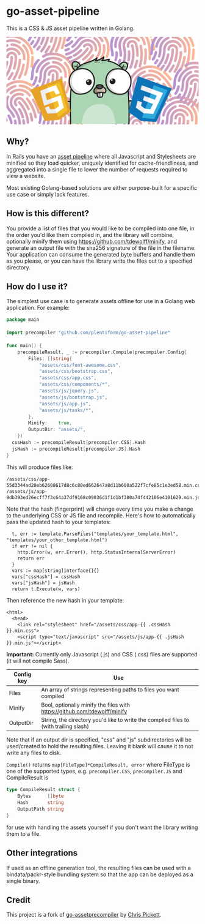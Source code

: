 # go-asset-pipeline

This is a CSS & JS asset pipeline written in Golang.

![Neovim Gopher](https://raw.githubusercontent.com/plentiform/go-asset-pipeline/master/gopher.png)

## Why?

In Rails you have an [asset pipeline](https://guides.rubyonrails.org/asset_pipeline.html) where all Javascript and Stylesheets are minified so they load quicker, uniquely identified for cache-friendliness, and aggregated into a single file to lower the number of requests required to view a website.

Most existing Golang-based solutions are either purpose-built for a specific use case or simply lack features.

## How is this different?

You provide a list of files that you would like to be compiled into one file, in the order you'd like them compiled in, and the library will combine, optionally minify them using https://github.com/tdewolff/minify, and generate an output file with the sha256 signature of the file in the filename. Your application can consume the generated byte buffers and handle them as you please, or you can have the library write the files out to a specified directory.

## How do I use it?

The simplest use case is to generate assets offline for use in a Golang web application. For example:

```go
package main

import precompiler "github.com/plentiform/go-asset-pipeline"

func main() {
	precompileResult, _ := precompiler.Compile(precompiler.Config{
		Files: []string{
			"assets/css/font-awesome.css",
			"assets/css/bootstrap.css",
			"assets/css/app.css",
			"assets/css/components/*",
			"assets/js/jquery.js",
			"assets/js/bootstrap.js",
			"assets/js/app.js",
			"assets/js/tasks/*",
		},
		Minify:    true,
		OutputDir: "assets/",
	})
  cssHash := precompileResult[precompiler.CSS].Hash
  jsHash := precompileResult[precompiler.JS].Hash
}
```

This will produce files like:
```
/assets/css/app-55d3344ad20eb62608617d8c6c80ed662647a8d11b600a522f7cfe85c1e3ed58.min.css
/assets/js/app-9db393ed26ecff7f3c64a37df9168c09036d1f1d1bf380a74f442106e4101629.min.js
```

Note that the hash (fingerprint) will change every time you make a change to the underlying CSS or JS file and recompile. Here's how to automatically pass the updated hash to your templates:
```
  t, err := template.ParseFiles("templates/your_template.html", "templates/your_other_template.html")
  if err != nil {
    http.Error(w, err.Error(), http.StatusInternalServerError)
    return err
  }
  vars := map[string]interface{}{}
  vars["cssHash"] = cssHash
  vars["jsHash"] = jsHash
  return t.Execute(w, vars)
```

Then reference the new hash in your template:
```
<html>
  <head>
    <link rel="stylesheet" href="/assets/css/app-{{ .cssHash }}.min.css">
    <script type="text/javascript" src="/assets/js/app-{{ .jsHash }}.min.js"></script>
```

**Important:** Currently only Javascript (.js) and CSS (.css) files are supported (it will not compile Sass).

Config key | Use
-----------|-----
Files | An array of strings representing paths to files you want compiled
Minify | Bool, optionally minify the files with https://github.com/tdewolff/minify
OutputDir | String, the directory you'd like to write the compiled files to (with trailing slash)

Note that if an output dir is specified, "css" and "js" subdirectories will be used/created to hold the resulting files. Leaving it blank will cause it to not write any files to disk.

`Compile()` returns `map[FileType]*CompileResult, error` where FileType is one of the supported types, e.g. `precompiler.CSS`, `precompiler.JS` and CompileResult is
```go
type CompileResult struct {
	Bytes      []byte
	Hash       string
	OutputPath string
}
```

for use with handling the assets yourself if you don't want the library writing them to a file.

## Other integrations

If used as an offline generation tool, the resulting files can be used with a bindata/packr-style bundling system so that the app can be deployed as a single binary.

## Credit

This project is a fork of [go-assetprecompiler](https://github.com/parnic/go-assetprecompiler) by [Chris Pickett](https://www.parnic.com).
